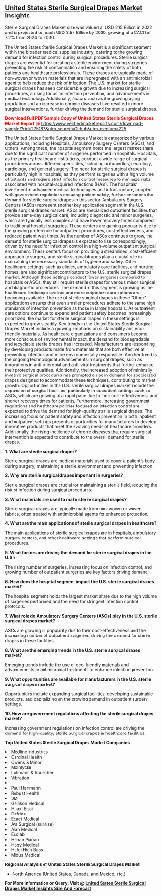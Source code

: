 <h2><a href="https://www.verifiedmarketreports.com/download-sample/?rid=275182&amp;utm_source=Github&amp;utm_medium=225" target="_blank">United States Sterile Surgical Drapes Market</a> Insights</h2><p>Sterile Surgical Drapes Market size was valued at USD 2.15 Billion in 2022 and is projected to reach USD 3.54 Billion by 2030, growing at a CAGR of 7.2% from 2024 to 2030.</p><p><p>The United States Sterile Surgical Drapes Market is a significant segment within the broader medical supplies industry, catering to the growing demand for infection control during surgical procedures. Sterile surgical drapes are essential for creating a sterile environment during surgeries, preventing the risk of contamination and ensuring the safety of both patients and healthcare professionals. These drapes are typically made of non-woven or woven materials that are impregnated with an antimicrobial agent to help reduce the risk of infection. The U.S. market for sterile surgical drapes has seen considerable growth due to increasing surgical procedures, a rising focus on infection prevention, and advancements in medical technology. Additionally, factors such as the growing aging population and an increase in chronic diseases have resulted in more surgical interventions, further driving the demand for sterile surgical drapes. <p><span class=""><span style="color: #ff0000;"><strong>Download Full PDF Sample Copy of United States Sterile Surgical Drapes Market Report</strong> @ </span><a href="https://www.verifiedmarketreports.com/download-sample/?rid=275182&amp;utm_source=Github&amp;utm_medium=225" target="_blank">https://www.verifiedmarketreports.com/download-sample/?rid=275182&amp;utm_source=Github&amp;utm_medium=225</a></span></p> The United States Sterile Surgical Drapes Market is categorized by various applications, including Hospitals, Ambulatory Surgery Centers (ASCs), and Others. Among these, the hospital segment holds the largest market share due to the significant number of surgeries performed in hospitals. Hospitals, as the primary healthcare institutions, conduct a wide range of surgical procedures across different specialties, including orthopedics, neurology, cardiology, and general surgery. The need for sterile surgical drapes is particularly high in hospitals, as they perform surgeries with a high volume of patients and require strict infection control measures to minimize risks associated with hospital-acquired infections (HAIs). The hospitals’ investment in advanced medical technologies and infrastructure, coupled with government regulations ensuring patient safety, further enhances the demand for sterile surgical drapes in this sector. Ambulatory Surgery Centers (ASCs) represent another key application segment in the U.S. sterile surgical drapes market. ASCs are specialized outpatient facilities that provide same-day surgical care, including diagnostic and minor surgeries, which are typically less complex and have lower recovery times compared to traditional hospital surgeries. These centers are gaining popularity due to the growing preference for outpatient procedures, cost-effectiveness, and reduced patient wait times. As the number of ASCs continues to grow, the demand for sterile surgical drapes is expected to rise correspondingly, driven by the need for infection control in a high-volume outpatient surgical environment. These centers focus on providing a streamlined, cost-efficient approach to surgery, and sterile surgical drapes play a crucial role in maintaining the necessary standards of hygiene and safety. Other healthcare settings, such as clinics, ambulatory care facilities, and nursing homes, are also significant contributors to the U.S. sterile surgical drapes market. Although these settings conduct fewer surgeries compared to hospitals or ASCs, they still require sterile drapes for various minor surgical and diagnostic procedures. The demand in this segment is growing as the healthcare landscape evolves and more outpatient care options are becoming available. The use of sterile surgical drapes in these "Other" applications ensures that even smaller procedures adhere to the same high standards of infection prevention as those in larger hospitals. As outpatient care options continue to expand and patient safety becomes increasingly prioritized, the market for sterile surgical drapes in these settings is expected to grow steadily. Key trends in the United States Sterile Surgical Drapes Market include a growing emphasis on sustainability and eco-friendly materials. As healthcare organizations and consumers become more conscious of environmental impact, the demand for biodegradable and recyclable sterile drapes has increased. Manufacturers are responding by developing products made from materials that are both effective at preventing infection and more environmentally responsible. Another trend is the ongoing technological advancements in surgical drapes, such as innovations in anti-microbial and anti-viral treatments that further enhance their protective qualities. Additionally, the increased adoption of minimally invasive surgical procedures has prompted a rise in demand for specialized drapes designed to accommodate these techniques, contributing to market growth. Opportunities in the U.S. sterile surgical drapes market include the expansion of surgical facilities, particularly in outpatient settings such as ASCs, which are growing at a rapid pace due to their cost-effectiveness and shorter recovery times for patients. Furthermore, increasing government regulations and healthcare policies focused on infection control are expected to drive the demand for high-quality sterile surgical drapes. The increasing focus on patient safety and infection prevention in both inpatient and outpatient settings presents opportunities for manufacturers to develop innovative products that meet the evolving needs of healthcare providers. Additionally, the rising incidence of chronic diseases that require surgical intervention is expected to contribute to the overall demand for sterile drapes. <p><b>1. What are sterile surgical drapes?</b></p> <p>Sterile surgical drapes are medical materials used to cover a patient’s body during surgery, maintaining a sterile environment and preventing infection.</p> <p><b>2. Why are sterile surgical drapes important in surgeries?</b></p> <p>Sterile surgical drapes are crucial for maintaining a sterile field, reducing the risk of infection during surgical procedures.</p> <p><b>3. What materials are used to make sterile surgical drapes?</b></p> <p>Sterile surgical drapes are typically made from non-woven or woven fabrics, often treated with antimicrobial agents for enhanced protection.</p> <p><b>4. What are the main applications of sterile surgical drapes in healthcare?</b></p> <p>The main applications of sterile surgical drapes are in hospitals, ambulatory surgery centers, and other healthcare settings that perform surgical procedures.</p> <p><b>5. What factors are driving the demand for sterile surgical drapes in the U.S.?</b></p> <p>The rising number of surgeries, increasing focus on infection control, and growing number of outpatient surgeries are key factors driving demand.</p> <p><b>6. How does the hospital segment impact the U.S. sterile surgical drapes market?</b></p> <p>The hospital segment holds the largest market share due to the high volume of surgeries performed and the need for stringent infection control protocols.</p> <p><b>7. What role do Ambulatory Surgery Centers (ASCs) play in the U.S. sterile surgical drapes market?</b></p> <p>ASCs are growing in popularity due to their cost-effectiveness and the increasing number of outpatient surgeries, driving the demand for sterile drapes in these facilities.</p> <p><b>8. What are the emerging trends in the U.S. sterile surgical drapes market?</b></p> <p>Emerging trends include the use of eco-friendly materials and advancements in antimicrobial treatments to enhance infection prevention.</p> <p><b>9. What opportunities are available for manufacturers in the U.S. sterile surgical drapes market?</b></p> <p>Opportunities include expanding surgical facilities, developing sustainable products, and capitalizing on the growing demand in outpatient surgery settings.</p> <p><b>10. How are government regulations affecting the sterile surgical drapes market?</b></p> <p>Increasing government regulations on infection control are driving the demand for high-quality, sterile surgical drapes in healthcare facilities.</p></p><p><strong>Top United States Sterile Surgical Drapes Market Companies</strong></p><div data-test-id=""><p><li>Medline Industries</li><li> Cardinal Health</li><li> Owens & Minor</li><li> Molnlycke</li><li> Lohmann & Rauscher</li><li> Vibration</li><li></li><li> Paul Hartmann</li><li> Robust Health</li><li> 3M</li><li> Gellikon Medical</li><li> Huaxi Eisai</li><li> Defries</li><li> Exact Medical</li><li> Ats Surgical (sunrise)</li><li> Alan Medical</li><li> Ecolab</li><li> Henan Piaoan</li><li> Hogy Medical</li><li> Hefei High Bass</li><li> Midus Medical</li></p><div><strong>Regional Analysis of&nbsp;United States Sterile Surgical Drapes Market</strong></div><ul><li dir="ltr"><p dir="ltr">North America&nbsp;(United States, Canada, and Mexico, etc.)</p></li></ul><p><strong>For More Information or Query, Visit @&nbsp;</strong><strong><a href="https://www.verifiedmarketreports.com/product/sterile-surgical-drapes-market/?utm_source=Github&amp;utm_medium=225" target="_blank">United States Sterile Surgical Drapes Market Insights Size And Forecast</a></strong></p></div>
